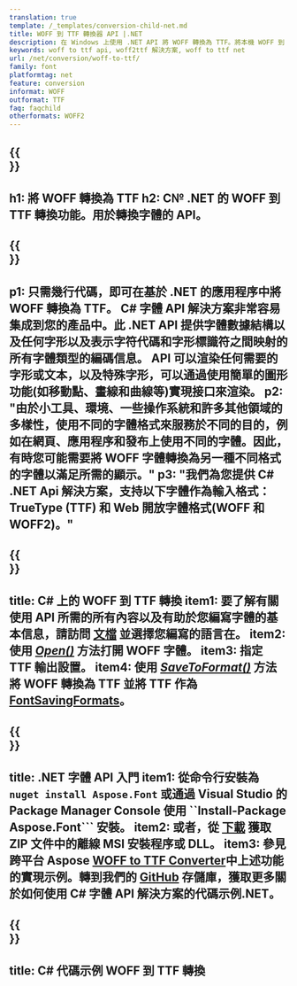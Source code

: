 ```yaml
---
translation: true
template: /_templates/conversion-child-net.md
title: WOFF 到 TTF 轉換器 API |.NET
description: 在 Windows 上使用 .NET API 將 WOFF 轉換為 TTF。將本機 WOFF 到 TTF 字體轉換功能集成到您自己的解決方案中。
keywords: woff to ttf api, woff2ttf 解決方案, woff to ttf net
url: /net/conversion/woff-to-ttf/
family: font
platformtag: net
feature: conversion
informat: WOFF
outformat: TTF
faq: faqchild
otherformats: WOFF2
---
```


{{<section banner>}}
---
h1: 將 WOFF 轉換為 TTF
h2: C№ .NET 的 WOFF 到 TTF 轉換功能。用於轉換字體的 API。
---

{{<section overview>}}
---
p1: 只需幾行代碼，即可在基於 .NET 的應用程序中將 WOFF 轉換為 TTF。 С# 字體 API 解決方案非常容易集成到您的產品中。此 .NET API 提供字體數據結構以及任何字形以及表示字符代碼和字形標識符之間映射的所有字體類型的編碼信息。 API 可以渲染任何需要的字形或文本，以及特殊字形，可以通過使用簡單的圖形功能(如移動點、畫線和曲線等)實現接口來渲染。
p2: "由於小工具、環境、一些操作系統和許多其他領域的多樣性，使用不同的字體格式來服務於不同的目的，例如在網頁、應用程序和發布上使用不同的字體。因此，有時您可能需要將 WOFF 字體轉換為另一種不同格式的字體以滿足所需的顯示。"
p3: "我們為您提供 С# .NET Api 解決方案，支持以下字體作為輸入格式：TrueType (TTF) 和 Web 開放字體格式(WOFF 和 WOFF2)。"
---

{{<section feature1>}}
---
title: C# 上的 WOFF 到 TTF 轉換
item1: 要了解有關使用 API 所需的所有內容以及有助於您編寫字體的基本信息，請訪問 [文檔](https://docs.aspose.com/font/) 並選擇您編寫的語言在。
item2: 使用 [*Open()*](https://reference.aspose.com/font/net/aspose.font/font/open/) 方法打開 WOFF 字體。
item3: 指定 TTF 輸出設置。
item4: 使用 [*SaveToFormat()*](https://reference.aspose.com/font/net/aspose.font/font/savetoformat/) 方法將 WOFF 轉換為 TTF 並將 TTF 作為 [FontSavingFormats](https://參考.aspose.com/font/net/aspose.font/fontsavingformats)。
---

{{<section feature2>}}
---
title: .NET 字體 API 入門
item1: 從命令行安裝為 ```nuget install Aspose.Font``` 或通過 Visual Studio 的 Package Manager Console 使用 ``Install-Package Aspose.Font``` 安裝。
item2: 或者，從 [下載](https://releases.aspose.com/font/net/) 獲取 ZIP 文件中的離線 MSI 安裝程序或 DLL。
item3: 參見跨平台 Aspose [WOFF to TTF Converter](https://products.aspose.app/font/conversion/woff-to-ttf)中上述功能的實現示例。轉到我們的 [GitHub](https://github.com/aspose-font/Aspose.Font-Documentation/tree/master/net-examples) 存儲庫，獲取更多關於如何使用 C# 字體 API 解決方案的代碼示例.NET。
---

{{<section codeexample>}}
---
title: C# 代碼示例 WOFF 到 TTF 轉換
---